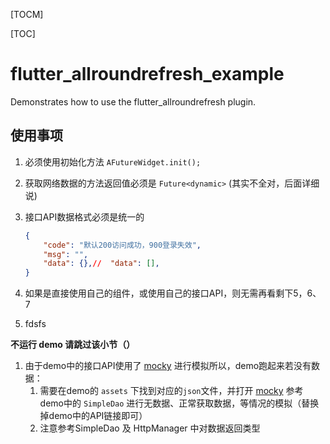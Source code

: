 [TOCM]

[TOC]



# flutter_allroundrefresh_example

Demonstrates how to use the flutter_allroundrefresh plugin.

## 使用事项

1. 必须使用初始化方法 `AFutureWidget.init();`

2. 获取网络数据的方法返回值必须是 `Future<dynamic>` (其实不全对，后面详细说)

3. 接口API数据格式必须是统一的

   ```json
   {
       "code": "默认200访问成功，900登录失效",
       "msg": "",
       "data": {},//  "data": [],
   }
   ```

4. 如果是直接使用自己的组件，或使用自己的接口API，则无需再看剩下5，6、7

5. fdsfs



**不运行 demo 请跳过该小节（）**

1. 由于demo中的接口API使用了  [mocky](https://www.pgyer.com/X4Bi ) 进行模拟所以，demo跑起来若没有数据：
   1. 需要在demo的 `assets` 下找到对应的`json`文件，并打开 [mocky](https://www.pgyer.com/X4Bi )  参考 demo中的 `SimpleDao` 进行无数据、正常获取数据，等情况的模拟（替换掉demo中的API链接即可）
   2. 注意参考SimpleDao 及 HttpManager 中对数据返回类型

